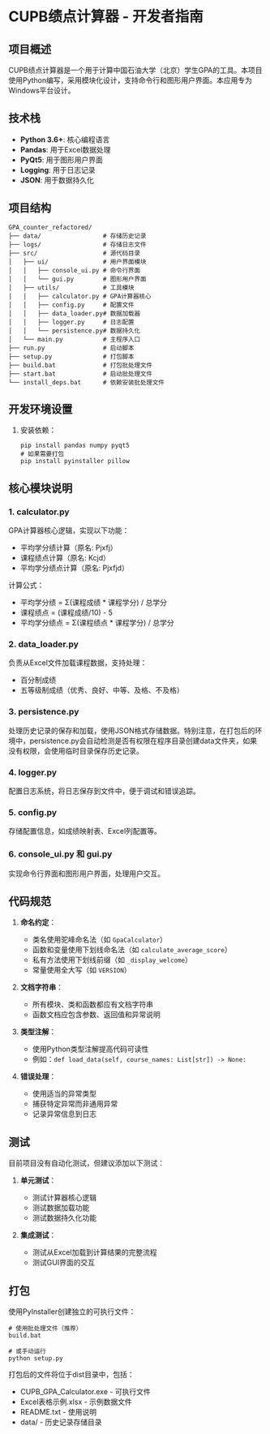 # CUPB绩点计算器 - 开发者指南

## 项目概述

CUPB绩点计算器是一个用于计算中国石油大学（北京）学生GPA的工具。本项目使用Python编写，采用模块化设计，支持命令行和图形用户界面。本应用专为Windows平台设计。

## 技术栈

- **Python 3.6+**: 核心编程语言
- **Pandas**: 用于Excel数据处理
- **PyQt5**: 用于图形用户界面
- **Logging**: 用于日志记录
- **JSON**: 用于数据持久化

## 项目结构

```
GPA_counter_refactored/
├── data/                 # 存储历史记录
├── logs/                 # 存储日志文件
├── src/                  # 源代码目录
│   ├── ui/               # 用户界面模块
│   │   ├── console_ui.py # 命令行界面
│   │   └── gui.py        # 图形用户界面
│   ├── utils/            # 工具模块
│   │   ├── calculator.py # GPA计算器核心
│   │   ├── config.py     # 配置文件
│   │   ├── data_loader.py# 数据加载器
│   │   ├── logger.py     # 日志配置
│   │   └── persistence.py# 数据持久化
│   └── main.py           # 主程序入口
├── run.py                # 启动脚本
├── setup.py              # 打包脚本
├── build.bat             # 打包批处理文件
├── start.bat             # 启动批处理文件
└── install_deps.bat      # 依赖安装批处理文件
```

## 开发环境设置

1. 安装依赖：
   ```
   pip install pandas numpy pyqt5
   # 如果需要打包
   pip install pyinstaller pillow
   ```

## 核心模块说明

### 1. calculator.py

GPA计算器核心逻辑，实现以下功能：
- 平均学分绩计算（原名: Pjxfj）
- 课程绩点计算（原名: Kcjd）
- 平均学分绩点计算（原名: Pjxfjd）

计算公式：
- 平均学分绩 = Σ(课程成绩 * 课程学分) / 总学分
- 课程绩点 = (课程成绩/10) - 5
- 平均学分绩点 = Σ(课程绩点 * 课程学分) / 总学分

### 2. data_loader.py

负责从Excel文件加载课程数据，支持处理：
- 百分制成绩
- 五等级制成绩（优秀、良好、中等、及格、不及格）

### 3. persistence.py

处理历史记录的保存和加载，使用JSON格式存储数据。特别注意，在打包后的环境中，persistence.py会自动检测是否有权限在程序目录创建data文件夹，如果没有权限，会使用临时目录保存历史记录。

### 4. logger.py

配置日志系统，将日志保存到文件中，便于调试和错误追踪。

### 5. config.py

存储配置信息，如成绩映射表、Excel列配置等。

### 6. console_ui.py 和 gui.py

实现命令行界面和图形用户界面，处理用户交互。

## 代码规范

1. **命名约定**：
   - 类名使用驼峰命名法（如 `GpaCalculator`）
   - 函数和变量使用下划线命名法（如 `calculate_average_score`）
   - 私有方法使用下划线前缀（如 `_display_welcome`）
   - 常量使用全大写（如 `VERSION`）

2. **文档字符串**：
   - 所有模块、类和函数都应有文档字符串
   - 函数文档应包含参数、返回值和异常说明

3. **类型注解**：
   - 使用Python类型注解提高代码可读性
   - 例如：`def load_data(self, course_names: List[str]) -> None:`

4. **错误处理**：
   - 使用适当的异常类型
   - 捕获特定异常而非通用异常
   - 记录异常信息到日志

## 测试

目前项目没有自动化测试，但建议添加以下测试：

1. **单元测试**：
   - 测试计算器核心逻辑
   - 测试数据加载功能
   - 测试数据持久化功能

2. **集成测试**：
   - 测试从Excel加载到计算结果的完整流程
   - 测试GUI界面的交互

## 打包

使用PyInstaller创建独立的可执行文件：

```
# 使用批处理文件（推荐）
build.bat

# 或手动运行
python setup.py
```

打包后的文件将位于dist目录中，包括：
- CUPB_GPA_Calculator.exe - 可执行文件
- Excel表格示例.xlsx - 示例数据文件
- README.txt - 使用说明
- data/ - 历史记录存储目录

